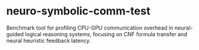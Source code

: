# neuro-symbolic-comm-test
Benchmark tool for profiling CPU-GPU communication overhead in neural-guided logical reasoning systems, focusing on CNF formula transfer and neural heuristic feedback latency.
